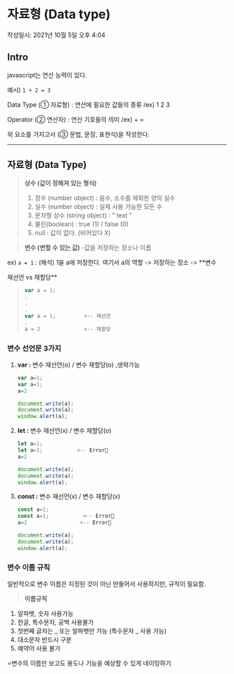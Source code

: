 # 자료형 (Data type)
작성일시: 2021년 10월 5일 오후 4:04

## Intro

javascript는 연산 능력이 있다.

 예시) `1 + 2 = 3`

Data Type (① 자료형) : 연산에 필요한 값들의 종류 /ex) 1 2 3

Operator (② 연산자) : 연산 기호들의 의미 /ex) + =

위 요소를 가지고서 (③ 문법, 문장, 표현식)을 작성한다.

---

## 자료형 (Data Type)

> **상수 (값이 정해져 있는 형식)**
>
> 1. 정수 (number object)
> : 음수, 소수를 제외한 양의 실수
> 2. 실수 (number object)
> : 실제 사용 가능한 모든 수
> 3. 문자형 상수 (string object)
> : " text "
> 4. 불린(boolean)
> : true (1) / false (0)
> 5. null
> : 값이 없다. (비어있다 X)

> **변수 (변할 수 있는 값)**
-값을 저장하는 장소나 이름

  ex)  `a = 1`
        : (해석) 1을 a에 저장한다.
          여기서 a의 역할 -> 저장하는 장소 -> **변수

재선언 vs 재할당**
>
>
> ```jsx
> var a = 1;
> .
> .
> .
> var a = 1;         <-- 재선언
> .
> a = 2              <-- 재할당
> ```
>

### 변수 선언문 3가지

1. **var :** 변수 재선언(o) / 변수 재할당(o)     ,생략가능

    ```jsx
    var a=1;
    var a=1;
    a=2

    document.write(a);
    document.write(a);
    window.alert(a);
    ```

2. **let :** 변수 재선언(x) / 변수 재할당(o)

    ```jsx
    let a=1;
    let a=1;           <-- Error🔴
    a=2

    document.write(a);
    document.write(a);
    window.alert(a);
    ```

3. **const :** 변수 재선언(x) / 변수 재할당(x)

    ```jsx
    const a=1;
    const a=1;           <-- Error🔴
    a=2                 <-- Error🔴

    document.write(a);
    document.write(a);
    window.alert(a);
    ```


### 변수 이름 규칙

일반적으로 변수 이름은 지정된 것이 아닌 만들어서 사용하지만, 규칙이 필요함.

> **이름규칙**

1. 알파벳, 숫자 사용가능
2. 한글, 특수문자, 공백 사용불가
3. 첫번째 글자는 _ 또는 알파벳만 가능 (특수문자 _ 사용 가능)
4. 대소문자 반드시 구분
5. 예약어 사용 불가

⭐변수의 이름만 보고도 용도나 기능을 예상할 수 있게 네이밍하기
>